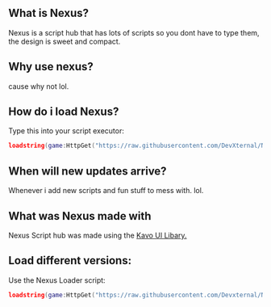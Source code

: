 ## What is Nexus?
Nexus is a script hub that has lots of scripts so you dont have to type them, the design is sweet and compact.
## Why use nexus?
cause why not lol.
## How do i load Nexus?
Type this into your script executor:
```lua
loadstring(game:HttpGet("https://raw.githubusercontent.com/DevXternal/Nexus/main/Nexus.lua"))()
```
## When will new updates arrive?
Whenever i add new scripts and fun stuff to mess with. lol.
## What was Nexus made with
Nexus Script hub was made using the <a href="https://xheptcofficial.gitbook.io/kavo-library/">Kavo UI Libary.</a>
## Load different versions:
Use the Nexus Loader script:
```lua
loadstring(game:HttpGet("https://raw.githubusercontent.com/Devxternal/Nexus/main/Loader.lua"))()
```
